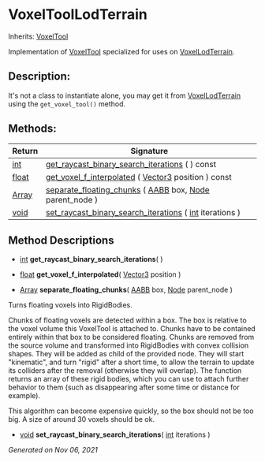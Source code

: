 # VoxelToolLodTerrain

Inherits: [VoxelTool](VoxelTool.md)


Implementation of [VoxelTool](VoxelTool.md) specialized for uses on [VoxelLodTerrain](VoxelLodTerrain.md).

## Description: 

It's not a class to instantiate alone, you may get it from [VoxelLodTerrain](VoxelLodTerrain.md) using the `get_voxel_tool()` method.

## Methods: 


Return                                                                    | Signature                                                                                                                                                                                                                   
------------------------------------------------------------------------- | ----------------------------------------------------------------------------------------------------------------------------------------------------------------------------------------------------------------------------
[int](https://docs.godotengine.org/en/stable/classes/class_int.html)      | [get_raycast_binary_search_iterations](#i_get_raycast_binary_search_iterations) ( ) const                                                                                                                                   
[float](https://docs.godotengine.org/en/stable/classes/class_float.html)  | [get_voxel_f_interpolated](#i_get_voxel_f_interpolated) ( [Vector3](https://docs.godotengine.org/en/stable/classes/class_vector3.html) position ) const                                                                     
[Array](https://docs.godotengine.org/en/stable/classes/class_array.html)  | [separate_floating_chunks](#i_separate_floating_chunks) ( [AABB](https://docs.godotengine.org/en/stable/classes/class_aabb.html) box, [Node](https://docs.godotengine.org/en/stable/classes/class_node.html) parent_node )  
[void](#)                                                                 | [set_raycast_binary_search_iterations](#i_set_raycast_binary_search_iterations) ( [int](https://docs.godotengine.org/en/stable/classes/class_int.html) iterations )                                                         
<p></p>

## Method Descriptions

- [int](https://docs.godotengine.org/en/stable/classes/class_int.html)<span id="i_get_raycast_binary_search_iterations"></span> **get_raycast_binary_search_iterations**( ) 


- [float](https://docs.godotengine.org/en/stable/classes/class_float.html)<span id="i_get_voxel_f_interpolated"></span> **get_voxel_f_interpolated**( [Vector3](https://docs.godotengine.org/en/stable/classes/class_vector3.html) position ) 


- [Array](https://docs.godotengine.org/en/stable/classes/class_array.html)<span id="i_separate_floating_chunks"></span> **separate_floating_chunks**( [AABB](https://docs.godotengine.org/en/stable/classes/class_aabb.html) box, [Node](https://docs.godotengine.org/en/stable/classes/class_node.html) parent_node ) 

Turns floating voxels into RigidBodies.

Chunks of floating voxels are detected within a box. The box is relative to the voxel volume this VoxelTool is attached to. Chunks have to be contained entirely within that box to be considered floating. Chunks are removed from the source volume and transformed into RigidBodies with convex collision shapes. They will be added as child of the provided node. They will start "kinematic", and turn "rigid" after a short time, to allow the terrain to update its colliders after the removal (otherwise they will overlap). The function returns an array of these rigid bodies, which you can use to attach further behavior to them (such as disappearing after some time or distance for example).

This algorithm can become expensive quickly, so the box should not be too big. A size of around 30 voxels should be ok.

- [void](#)<span id="i_set_raycast_binary_search_iterations"></span> **set_raycast_binary_search_iterations**( [int](https://docs.godotengine.org/en/stable/classes/class_int.html) iterations ) 


_Generated on Nov 06, 2021_
